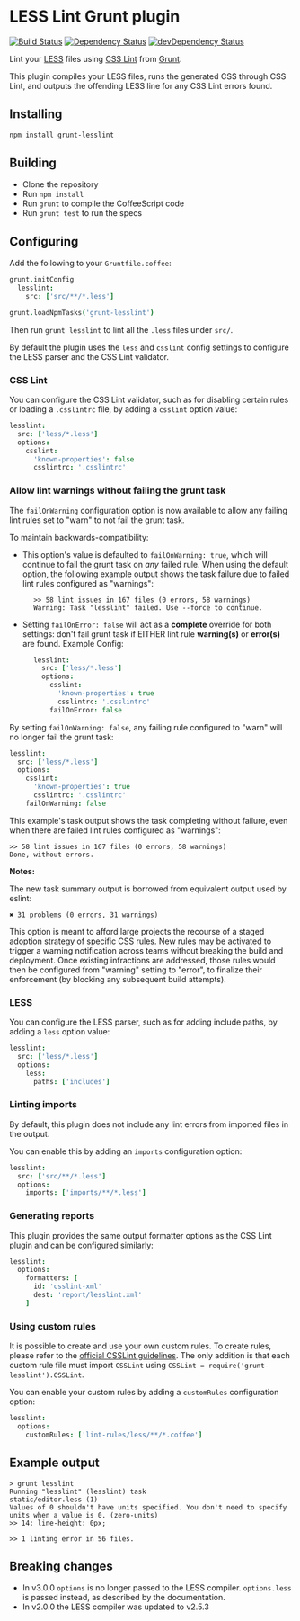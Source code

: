 # LESS Lint Grunt plugin
[![Build Status](https://travis-ci.org/jgable/grunt-lesslint.svg)](https://travis-ci.org/jgable/grunt-lesslint)
[![Dependency Status](https://david-dm.org/jgable/grunt-lesslint.svg)](https://david-dm.org/jgable/grunt-lesslint)
[![devDependency Status](https://david-dm.org/jgable/grunt-lesslint/dev-status.svg)](https://david-dm.org/jgable/grunt-lesslint#info=devDependencies)

Lint your [LESS](http://lesscss.org/) files using
[CSS Lint](http://csslint.net/) from [Grunt](http://gruntjs.com/).

This plugin compiles your LESS files, runs the generated CSS through CSS Lint,
and outputs the offending LESS line for any CSS Lint errors found.

## Installing

```sh
npm install grunt-lesslint
```

## Building
  * Clone the repository
  * Run `npm install`
  * Run `grunt` to compile the CoffeeScript code
  * Run `grunt test` to run the specs

## Configuring

Add the following to your `Gruntfile.coffee`:

```coffeescript
grunt.initConfig
  lesslint:
    src: ['src/**/*.less']

grunt.loadNpmTasks('grunt-lesslint')
```

Then run `grunt lesslint` to lint all the `.less` files under `src/`.

By default the plugin uses the `less` and `csslint` config settings to
configure the LESS parser and the CSS Lint validator.

### CSS Lint

You can configure the CSS Lint validator, such as for disabling certain rules
or loading a `.csslintrc` file, by adding a `csslint` option value:

```coffeescript
lesslint:
  src: ['less/*.less']
  options:
    csslint:
      'known-properties': false
      csslintrc: '.csslintrc'
```

### Allow lint warnings without failing the grunt task

The `failOnWarning` configuration option is now available to allow any failing
lint rules set to "warn" to not fail the grunt task.

To maintain backwards-compatibility: 
- This option's value is defaulted to `failOnWarning: true`, which will continue 
   to fail the grunt task on *any* failed rule. When using the default option, the 
   following example output shows the task failure due to failed lint rules 
   configured as "warnings":

```
      >> 58 lint issues in 167 files (0 errors, 58 warnings)
      Warning: Task "lesslint" failed. Use --force to continue.
```

- Setting `failOnError: false` will act as a **complete** override for both 
   settings: don't fail grunt task if EITHER lint rule __warning(s)__ or __error(s)__ 
   are found. Example Config:

```coffeescript
      lesslint:
        src: ['less/*.less']
        options:
          csslint:
            'known-properties': true
            csslintrc: '.csslintrc'
          failOnError: false
```

By setting `failOnWarning: false`, any failing rule configured
to "warn" will no longer fail the grunt task:

```coffeescript
lesslint:
  src: ['less/*.less']
  options:
    csslint:
      'known-properties': true
      csslintrc: '.csslintrc'
    failOnWarning: false
```

This example's task output shows the task completing without
failure, even when there are failed lint rules configured as "warnings":

```
>> 58 lint issues in 167 files (0 errors, 58 warnings)
Done, without errors.
```

__Notes:__

The new task summary output is borrowed from equivalent output used by eslint:
```
✖ 31 problems (0 errors, 31 warnings)
```

This option is meant to afford large projects the recourse of a staged adoption
strategy of specific CSS rules. New rules may be activated to trigger a warning
notification across teams without breaking the build and deployment. Once
existing infractions are addressed, those rules would then be configured from
"warning" setting to "error", to finalize their enforcement (by blocking any
subsequent build attempts).


### LESS

You can configure the LESS parser, such as for adding include paths,
by adding a `less` option value:

```coffeescript
lesslint:
  src: ['less/*.less']
  options:
    less:
      paths: ['includes']
```

### Linting imports

By default, this plugin does not include any lint errors from imported files
in the output.

You can enable this by adding an `imports` configuration option:

```coffeescript
lesslint:
  src: ['src/**/*.less']
  options:
    imports: ['imports/**/*.less']
```

### Generating reports

This plugin provides the same output formatter options as the CSS Lint plugin
and can be configured similarly:

```coffeescript
lesslint:
  options:
    formatters: [
      id: 'csslint-xml'
      dest: 'report/lesslint.xml'
    ]
```

### Using custom rules

It is possible to create and use your own custom rules. To create rules, please refer to the [official CSSLint guidelines](https://github.com/CSSLint/csslint/wiki/Working-with-Rules). The only addition is that each custom rule file must import `CSSLint` using `CSSLint = require('grunt-lesslint').CSSLint`.

You can enable your custom rules by adding a `customRules` configuration option:

```coffeescript
lesslint:
  options:
    customRules: ['lint-rules/less/**/*.coffee']
```

## Example output

```
> grunt lesslint
Running "lesslint" (lesslint) task
static/editor.less (1)
Values of 0 shouldn't have units specified. You don't need to specify units when a value is 0. (zero-units)
>> 14: line-height: 0px;

>> 1 linting error in 56 files.
```

## Breaking changes

- In v3.0.0 `options` is no longer passed to the LESS compiler. `options.less` is passed instead, as described by the documentation.
- In v2.0.0 the LESS compiler was updated to v2.5.3

